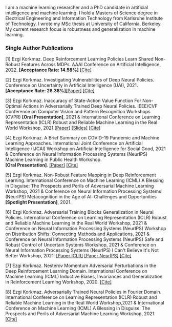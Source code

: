 

I am a machine learning researcher and a PhD candidate in artificial intelligence and machine learning. I hold a Masters of Science degree in Electrical Engineering and Information Technology from Karlsruhe Institute of Technology. I wrote my MSc thesis at University of California, Berkeley. My current research focus is robustness and generalization in machine learning.



### Single Author Publications

[1] Ezgi Korkmaz. Deep Reinforcement Learning Policies Learn Shared Non-Robust Features Across MDPs. AAAI Conference on Artificial Intelligence, 2022. **[Acceptance Rate: 14.58%]** [[Cite]](ekaaai22.html) 

[2] Ezgi Korkmaz. Investigating Vulnerabilities of Deep Neural Policies. Conference on Uncertainty in Artificial Intelligence (UAI), 2021.<br />
**[Acceptance Rate: 26.38%]**[[Paper]](https://proceedings.mlr.press/v161/korkmaz21a/korkmaz21a.pdf) [[Cite]](ekuaibibtex.html) 

[3] Ezgi Korkmaz. Inaccuracy of State-Action Value Function For Non-Optimal Actions in Adversarially Trained Deep Neural Policies. IEEE/CVF Conference on Computer Vision and Pattern Recognition Workshops (CVPR) **[Oral Presentation]**, 2021 & International Conference on Learning Representation (ICLR) Robust and Reliable Machine Learning in the Real World Workshop, 2021.[[Paper]](https://ieeexplore.ieee.org/document/9523170) [[Slides]](https://www.youtube.com/watch?v=F3cvXrLWcoU&t=3s&ab_channel=AngelinaWang) [[Cite]](https://dblp.org/rec/conf/cvpr/Korkmaz21.html?view=bibtex)

[4] Ezgi Korkmaz. A Brief Summary on COVID-19 Pandemic and Machine Learning Approaches. International Joint Conference on Artificial Intelligence (IJCAI) Workshop on Artificial Intelligence for Social Good, 2021 & Conference on Neural Information Processing Systems (NeurIPS) Machine Learning in Public Health Workshop.<br />
**[Oral Presentation]**. [[Paper]](ijcai21EK.pdf) [[Cite]](ekijcaibibtex.html)

[5] Ezgi Korkmaz. Non-Robust Feature Mapping in Deep Reinforcement Learning. International Conference on Machine Learning (ICML) A Blessing in Disguise: The Prospects and Perils of Adversarial Machine Learning Workshop, 2021 & Conference on Neural Information Processing Systems (NeurIPS) Metacognition in the Age of AI: Challenges and Opportunities **[Spotlight Presentation]**, 2021.

[6]  Ezgi Korkmaz. Adversarial Training Blocks Generalization in Neural Policies. International Conference on Learning Representation (ICLR) Robust and Reliable Machine Learning in the Real World Workshop, 2021 & Conference on Neural Information Processing Systems (NeurIPS) Workshop on Distribution Shifts: Connecting Methods and Applications, 2021 & Conference on Neural Information Processing Systems (NeurIPS) Safe and Robust Control of Uncertain Systems Workshop, 2021 & Conference on Neural Information Processing Systems (NeurIPS) I Can't Believe It's Not Better Workshop, 2021. [[Paper ICLR]](naturalEK.pdf) [[Paper NeurIPS]](https://openreview.net/pdf?id=fXGimmbtD9c) [[Cite]](eknaturalbibtex.html)

[7] Ezgi Korkmaz. Nesterov Momentum Adversarial Perturbations in the Deep Reinforcement Learning Domain. International Conference on Machine Learning (ICML) Inductive Biases, Invariances and Generalization in Reinforcement Learning Workshop, 2020. [[Cite]](ekicmlnesterovbibtex.html)

[8] Ezgi Korkmaz. Adversarially Trained Neural Policies in Fourier Domain. International Conference on Learning Representation (ICLR) Robust and Reliable Machine Learning in the Real World Workshop,2021 & International Conference on Machine Learning (ICML) A Blessing in Disguise: The Prospects and Perils of Adversarial Machine Learning Workshop, 2021. [[Cite]](ekfourierbibtex.html)




